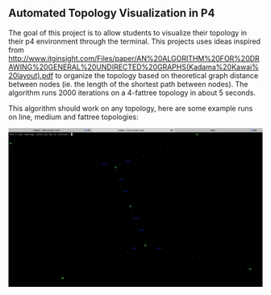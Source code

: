 Automated Topology Visualization in P4
--------------------------------------

The goal of this project is to allow students to visualize their topology in their p4 environment through the terminal. This projects uses ideas inspired from http://www.itginsight.com/Files/paper/AN%20ALGORITHM%20FOR%20DRAWING%20GENERAL%20UNDIRECTED%20GRAPHS(Kadama%20Kawai%20layout).pdf to organize the topology based on theoretical graph distance between nodes (ie. the length of the shortest path between nodes). The algorithm runs 2000 iterations on a 4-fattree topology in about 5 seconds.

This algorithm should work on any topology, here are some example runs on line, medium and fattree topologies:

![line topology](images/line.png "Line Topology")
